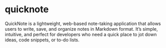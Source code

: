# quicknote
QuickNote is a lightweight, web-based note-taking application that allows users to write, save, and organize notes in Markdown format. It’s simple, intuitive, and perfect for developers who need a quick place to jot down ideas, code snippets, or to-do lists.
